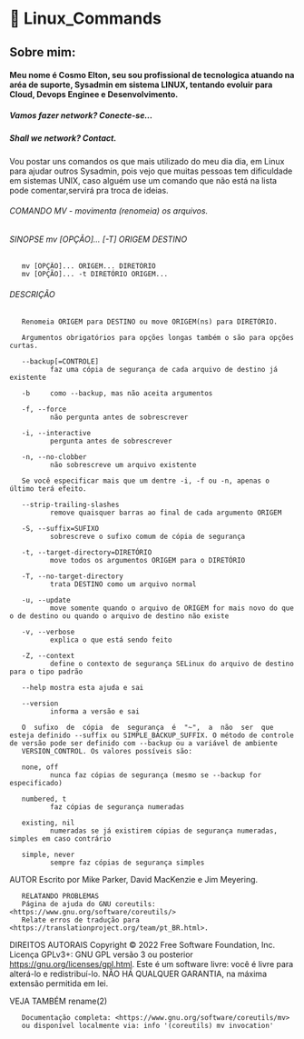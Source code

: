 # 🚀 Linux_Commands

##  Sobre mim: 
#### Meu nome é Cosmo Elton, seu sou profissional de tecnologica atuando na aréa de suporte, Sysadmin em sistema LINUX, tentando evoluir para Cloud, Devops Enginee e Desenvolvimento.

##### Vamos fazer network? Conecte-se...
##### Shall we network? Contact.

Vou postar uns comandos os que mais utilizado do meu dia dia, em Linux para ajudar outros Sysadmin, pois vejo que muitas pessoas tem dificuldade em sistemas UNIX, caso alguém use um comando que não está na lista pode comentar,servirá pra troca de ideias.

###### COMANDO MV - movimenta (renomeia) os arquivos.

###### SINOPSE       mv [OPÇÃO]... [-T] ORIGEM DESTINO
       mv [OPÇÃO]... ORIGEM... DIRETÓRIO
       mv [OPÇÃO]... -t DIRETÓRIO ORIGEM...

###### DESCRIÇÃO
       Renomeia ORIGEM para DESTINO ou move ORIGEM(ns) para DIRETÓRIO.

       Argumentos obrigatórios para opções longas também o são para opções curtas.

       --backup[=CONTROLE]
              faz uma cópia de segurança de cada arquivo de destino já existente

       -b     como --backup, mas não aceita argumentos

       -f, --force
              não pergunta antes de sobrescrever

       -i, --interactive
              pergunta antes de sobrescrever

       -n, --no-clobber
              não sobrescreve um arquivo existente

       Se você especificar mais que um dentre -i, -f ou -n, apenas o último terá efeito.

       --strip-trailing-slashes
              remove quaisquer barras ao final de cada argumento ORIGEM

       -S, --suffix=SUFIXO
              sobrescreve o sufixo comum de cópia de segurança

       -t, --target-directory=DIRETÓRIO
              move todos os argumentos ORIGEM para o DIRETÓRIO

       -T, --no-target-directory
              trata DESTINO como um arquivo normal

       -u, --update
              move somente quando o arquivo de ORIGEM for mais novo do que o de destino ou quando o arquivo de destino não existe

       -v, --verbose
              explica o que está sendo feito

       -Z, --context
              define o contexto de segurança SELinux do arquivo de destino para o tipo padrão

       --help mostra esta ajuda e sai

       --version
              informa a versão e sai

       O  sufixo  de  cópia  de  segurança  é  "~",  a  não  ser  que esteja definido --suffix ou SIMPLE_BACKUP_SUFFIX. O método de controle de versão pode ser definido com --backup ou a variável de ambiente
       VERSION_CONTROL. Os valores possíveis são:

       none, off
              nunca faz cópias de segurança (mesmo se --backup for especificado)

       numbered, t
              faz cópias de segurança numeradas

       existing, nil
              numeradas se já existirem cópias de segurança numeradas, simples em caso contrário

       simple, never
              sempre faz cópias de segurança simples

AUTOR
       Escrito por Mike Parker, David MacKenzie e Jim Meyering.

       RELATANDO PROBLEMAS
       Página de ajuda do GNU coreutils: <https://www.gnu.org/software/coreutils/>
       Relate erros de tradução para <https://translationproject.org/team/pt_BR.html>.

DIREITOS AUTORAIS
       Copyright © 2022 Free Software Foundation, Inc. Licença GPLv3+: GNU GPL versão 3 ou posterior <https://gnu.org/licenses/gpl.html>.
       Este é um software livre: você é livre para alterá-lo e redistribuí-lo. NÃO HÁ QUALQUER GARANTIA, na máxima extensão permitida em lei.

VEJA TAMBÉM
       rename(2)

       Documentação completa: <https://www.gnu.org/software/coreutils/mv>
       ou disponível localmente via: info '(coreutils) mv invocation'



